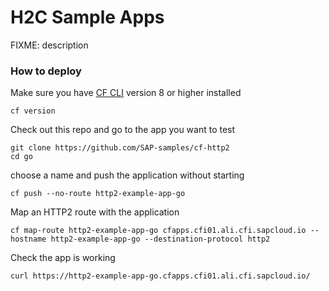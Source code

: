 # H2C Sample Apps

FIXME: description

### How to deploy

Make sure you have [CF CLI](https://docs.cloudfoundry.org/cf-cli/install-go-cli.html) version 8 or higher installed

```
cf version
```

Check out this repo and go to the app you want to test

```
git clone https://github.com/SAP-samples/cf-http2
cd go
```

choose a name and push the application without starting

```
cf push --no-route http2-example-app-go
```

Map an HTTP2 route with the application

```
cf map-route http2-example-app-go cfapps.cfi01.ali.cfi.sapcloud.io --hostname http2-example-app-go --destination-protocol http2
```

Check the app is working

```
curl https://http2-example-app-go.cfapps.cfi01.ali.cfi.sapcloud.io/
```
